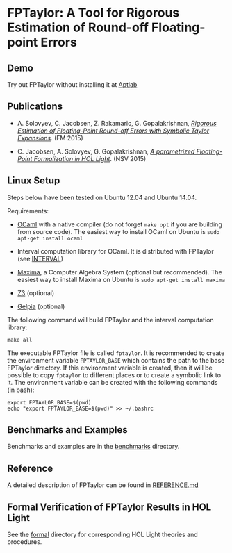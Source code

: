 FPTaylor: A Tool for Rigorous Estimation of Round-off Floating-point Errors
===========================================================================

Demo
----

Try out FPTaylor without installing it at
[Aptlab](https://www.aptlab.net/p/FPTaylor/FPTaylorVM)

Publications
------------

- A. Solovyev, C. Jacobsen, Z. Rakamaric, G. Gopalakrishnan,
[*Rigorous Estimation of Floating-Point Round-off Errors with Symbolic Taylor Expansions*](http://soarlab.org/2015/04/fm2015-sjrg/). (FM 2015)

- C. Jacobsen, A. Solovyev, G. Gopalakrishnan,
[*A parametrized Floating-Point Formalization in HOL Light*](http://www.cs.utah.edu/fv/papers/nsv15-fp-hol-light.pdf). (NSV 2015)

Linux Setup
-----------

Steps below have been tested on Ubuntu 12.04 and Ubuntu 14.04.

Requirements:

- [OCaml](http://ocaml.org/) with a native compiler (do
  not forget `make opt` if you are building from source code). 
  The easiest way to install OCaml on Ubuntu is `sudo apt-get install ocaml`

- Interval computation library for OCaml. It is distributed with FPTaylor 
  (see [INTERVAL](INTERVAL))

- [Maxima](http://maxima.sourceforge.net), a Computer Algebra System
  (optional but recommended).
  The easiest way to install Maxima on Ubuntu is `sudo apt-get install maxima`

- [Z3](https://github.com/Z3Prover/z3) (optional)

- [Gelpia](https://github.com/keram88/gelpia) (optional)


The following command will build FPTaylor and the interval computation library:

    make all

The executable FPTaylor file is called `fptaylor`. It is recommended
to create the environment variable `FPTAYLOR_BASE` which contains the
path to the base FPTaylor directory.  If this environment variable is
created, then it will be possible to copy `fptaylor` to different
places or to create a symbolic link to it. The environment variable
can be created with the following commands (in bash):

    export FPTAYLOR_BASE=$(pwd)
    echo "export FPTAYLOR_BASE=$(pwd)" >> ~/.bashrc

Benchmarks and Examples
-----------------------

Benchmarks and examples are in the [benchmarks](benchmarks) directory.

Reference
---------

A detailed description of FPTaylor can be found in
[REFERENCE.md](REFERENCE.md)

Formal Verification of FPTaylor Results in HOL Light
----------------------------------------------------

See the [formal](formal) directory for corresponding HOL Light
theories and procedures.
